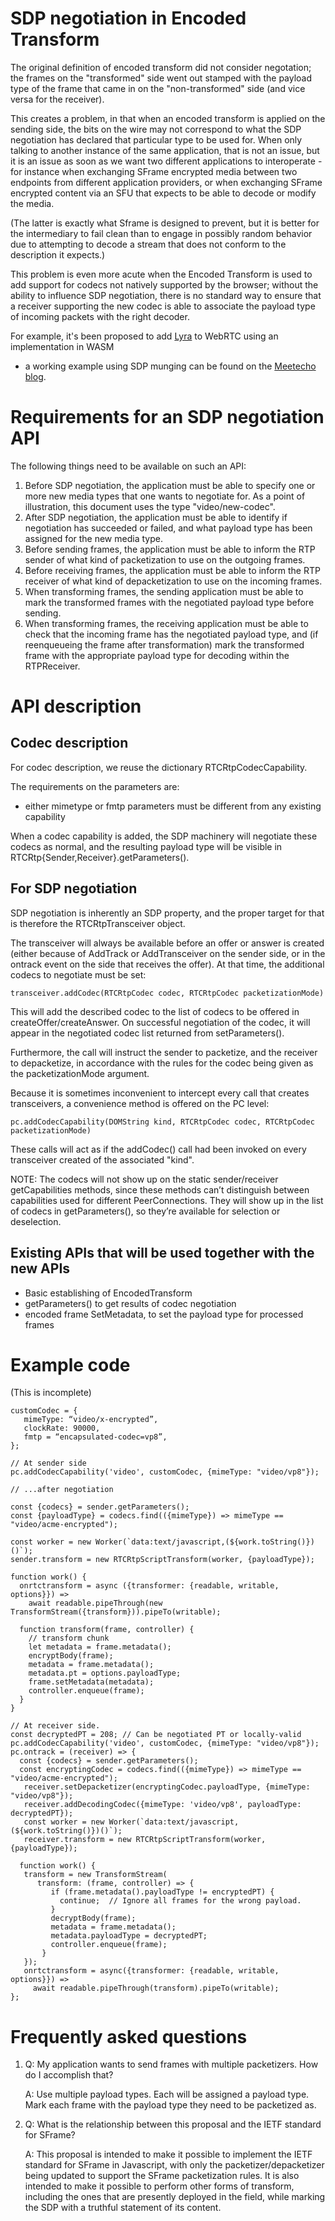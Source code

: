 # SDP negotiation in Encoded Transform

The original definition of encoded transform did not consider negotation; the frames on the "transformed" side went out stamped with the payload type of the frame that came in on the "non-transformed" side (and vice versa for the receiver).

This creates a problem, in that when an encoded transform is applied on the sending side, the bits on the wire may not correspond to what the SDP negotiation has declared that particular type to be used for. When only talking to another instance of the same application, that is not an issue, but it is an issue as soon as we want two different applications to interoperate - for instance when exchanging SFrame encrypted media between two endpoints from different application providers, or when exchanging SFrame encrypted content via an SFU that expects to be able to decode or modify the media.

(The latter is exactly what Sframe is designed to prevent, but it is better for the intermediary to fail clean than to engage in possibly random behavior due to attempting to decode a stream that does not conform to the description it expects.)

This problem is even more acute when the Encoded Transform is used to add support for codecs not natively supported by the browser; without the ability to influence SDP negotiation, there is no standard way to ensure that a receiver supporting the new codec is able to associate the payload type of incoming packets with the right decoder.

For example, it's been proposed to add [Lyra](https://github.com/google/lyra) to WebRTC using an implementation in WASM
- a working example using SDP munging can be found on the
[Meetecho blog](https://www.meetecho.com/blog/playing-with-lyra/).

# Requirements for an SDP negotiation API
The following things need to be available on such an API:
1. Before SDP negotiation, the application must be able to specify one or more new media types that one wants to negotiate for. As a point of illustration, this document uses the type "video/new-codec".
2. After SDP negotiation, the application must be able to identify if negotiation has succeeded or failed, and what payload type has been assigned for the new media type.
3. Before sending frames, the application must be able to inform the RTP sender of what kind of packetization to use on the outgoing frames.
4. Before receiving frames, the application must be able to inform the RTP receiver of what kind of depacketization to use on the incoming frames.
5. When transforming frames, the sending application must be able to mark the transformed frames with the negotiated payload type before sending.
6. When transforming frames, the receiving application must be able to check that the incoming frame has the negotiated payload type, and (if reenqueueing the frame after transformation) mark the transformed frame with the appropriate payload type for decoding within the RTPReceiver.

# API description

## Codec description
For codec description, we reuse the dictionary RTCRtpCodecCapability.

The requirements on the parameters are:
- either mimetype or fmtp parameters must be different from any existing capability

When a codec capability is added, the SDP machinery will negotiate these codecs as normal, and the resulting payload type will be visible in RTCRtp{Sender,Receiver}.getParameters().


## For SDP negotiation
SDP negotiation is inherently an SDP property, and the proper target for that is therefore the RTCRtpTransceiver object.

The transceiver will always be available before an offer or answer is created (either because of AddTrack or AddTransceiver on the sender side,
or in the ontrack event on the side that receives the offer). At that time, the additional codecs to negotiate must be set:

```
transceiver.addCodec(RTCRtpCodec codec, RTCRtpCodec packetizationMode)
```
This will add the described codec to the list of codecs to be offered in createOffer/createAnswer. On successful negotiation
of the codec, it will appear in the negotiated codec list returned from setParameters().

Furthermore, the call will instruct the sender to packetize, and the receiver to depacketize, in accordance with the rules for the
codec being given as the packetizationMode argument.

Because it is sometimes inconvenient to intercept every call that creates transceivers, a convenience method is offered on the PC level:

```
pc.addCodecCapability(DOMString kind, RTCRtpCodec codec, RTCRtpCodec packetizationMode)
```
These calls will act as if the addCodec() call had been invoked on every transceiver created of the associated "kind".

NOTE: The codecs will not show up on the static sender/receiver getCapabilities methods, since these methods can’t distinguish between capabilities used for different PeerConnections. They will show up in the list of codecs in getParameters(), so they’re available for selection or deselection.



## Existing APIs that will be used together with the new APIs
- Basic establishing of EncodedTransform
- getParameters() to get results of codec negotiation
- encoded frame SetMetadata, to set the payload type for processed frames

# Example code
(This is incomplete)
```
customCodec = {
   mimeType: “video/x-encrypted”,
   clockRate: 90000,
   fmtp = “encapsulated-codec=vp8”,
};

// At sender side
pc.addCodecCapability('video', customCodec, {mimeType: "video/vp8"});

// ...after negotiation

const {codecs} = sender.getParameters();
const {payloadType} = codecs.find(({mimeType}) => mimeType == "video/acme-encrypted");

const worker = new Worker(`data:text/javascript,(${work.toString()})()`);
sender.transform = new RTCRtpScriptTransform(worker, {payloadType});

function work() {
  onrtctransform = async ({transformer: {readable, writable, options}}) =>
    await readable.pipeThrough(new TransformStream({transform})).pipeTo(writable);

  function transform(frame, controller) {
    // transform chunk
    let metadata = frame.metadata();
    encryptBody(frame);
    metadata = frame.metadata();
    metadata.pt = options.payloadType;
    frame.setMetadata(metadata);
    controller.enqueue(frame);
  }
}

// At receiver side.
const decryptedPT = 208; // Can be negotiated PT or locally-valid
pc.addCodecCapability('video', customCodec, {mimeType: "video/vp8"});
pc.ontrack = (receiver) => {
  const {codecs} = sender.getParameters();
  const encryptingCodec = codecs.find(({mimeType}) => mimeType == "video/acme-encrypted");
   receiver.setDepacketizer(encryptingCodec.payloadType, {mimeType: "video/vp8"});
   receiver.addDecodingCodec({mimeType: 'video/vp8', payloadType: decryptedPT});
   const worker = new Worker(`data:text/javascript,(${work.toString()})()`);
   receiver.transform = new RTCRtpScriptTransform(worker, {payloadType});

  function work() {
   transform = new TransformStream(
      transform: (frame, controller) => {
         if (frame.metadata().payloadType != encryptedPT) {
           continue;  // Ignore all frames for the wrong payload.
         }
         decryptBody(frame);
         metadata = frame.metadata();
         metadata.payloadType = decryptedPT;
         controller.enqueue(frame);
       }
   });
   onrtctransform = async({transformer: {readable, writable, options}}) =>
     await readable.pipeThrough(transform).pipeTo(writable);
};
```

# Frequently asked questions

1.  Q: My application wants to send frames with multiple packetizers. How do I accomplish that?

    A: Use multiple payload types. Each will be assigned a payload type. Mark each frame with the payload type they need to be packetized as.

1.  Q: What is the relationship between this proposal and the IETF standard for SFrame?

    A: This proposal is intended to make it possible to implement the IETF standard for SFrame in Javascript, with only the packetizer/depacketizer being updated to support the SFrame packetization rules. It is also intended to make it possible to perform other forms of transform, including the ones that are presently deployed in the field, while marking the SDP with a truthful statement of its content.
